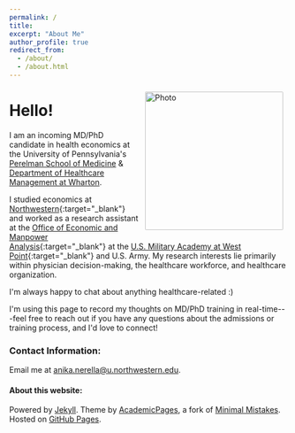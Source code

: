 ```yaml
---
permalink: /
title:
excerpt: "About Me"
author_profile: true
redirect_from:
  - /about/
  - /about.html
---
```


<img align="right" src="https://anikan314.github.io/images/nerella_headshot.jpg" alt="Photo" style="width: 250px; border-radius: 10px; padding: 8px 8px 8px 8px"/>

# Hello!

I am an incoming MD/PhD candidate in health economics at the University of Pennsylvania's [Perelman School of Medicine](https://www.med.upenn.edu/) & [Department of Healthcare Management at Wharton](https://hcmg.wharton.upenn.edu/). 

I studied economics at [Northwestern](https://economics.northwestern.edu/){:target="_blank"} and worked as a research assistant at the [Office of Economic and Manpower Analysis](https://oema.army.mil){:target="_blank"} at the [U.S. Military Academy at West Point](https://www.westpoint.edu/){:target="_blank"} and U.S. Army. My research interests lie primarily within physician decision-making, the healthcare workforce, and healthcare organization. 

I'm always happy to chat about anything healthcare-related :)

I'm using this page to record my thoughts on MD/PhD training in real-time---feel free to reach out if you have any questions about the admissions or training process, and I'd love to connect!

### Contact Information:
Email me at [anika.nerella@u.northwestern.edu](mailto:anika.nerella@u.northwestern.edu).

#### About this website:
Powered by [Jekyll](http://jekyllrb.com). Theme by [AcademicPages](https://github.com/academicpages/academicpages.github.io), a fork of [Minimal Mistakes](https://mademistakes.com/work/minimal-mistakes-jekyll-theme/). Hosted on [GitHub Pages](https://pages.github.com/).

<!-- Powered by <a href="http://jekyllrb.com" rel="nofollow">Jekyll</a> &amp; <a href="https://github.com/academicpages/academicpages.github.io">AcademicPages</a>, a fork of <a href="https://mademistakes.com/work/minimal-mistakes-jekyll-theme/" rel="nofollow">Minimal Mistakes</a>. Hosted on GitHub Pages. -->
